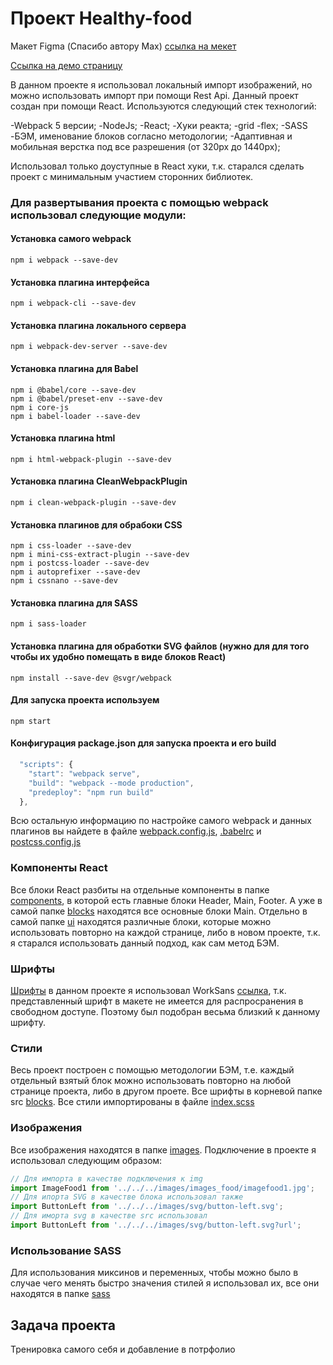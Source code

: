 # Проект Healthy-food
Макет Figma (Спасибо автору Max) [ссылка на мекет](https://www.figma.com/file/DmIkAGpRNjIg7EqJRXQV4I/Healthy-food-%2B?node-id=2%3A2&t=24lMoADN3oovhyuU-0)

[Ссылка на демо страницу](https://tanasov49.github.io/healthy_food/)

В данном проекте я использовал локальный импорт изображений, но можно использовать импорт при помощи Rest Api.
Данный проект создан при помощи React.
Используются следующий стек технологий:

-Webpack 5 версии;
-NodeJs;
-React;
-Хуки реакта;
-grid
-flex;
-SASS
-БЭМ, именование блоков согласно методологии;
-Адаптивная и мобильная верстка под все разрешения (от 320px до 1440px);

Использовал только доуступные в React хуки, т.к. старался сделать проект с минимальным участием сторонних библиотек. 
### Для развертывания проекта с помощью webpack использовал следующие модули:
#### Установка самого webpack
```shell
npm i webpack --save-dev
```
#### Установка плагина интерфейса
```shell
npm i webpack-cli --save-dev
```
#### Установка плагина локального сервера
```shell
npm i webpack-dev-server --save-dev
```
#### Установка плагина для Babel
```shell
npm i @babel/core --save-dev
npm i @babel/preset-env --save-dev
npm i core-js
npm i babel-loader --save-dev
```
#### Установка плагина html
```shell
npm i html-webpack-plugin --save-dev 
```
#### Установка плагина CleanWebpackPlugin
```shell
npm i clean-webpack-plugin --save-dev 
```
#### Установка плагинов для обрабоки CSS
```shell
npm i css-loader --save-dev
npm i mini-css-extract-plugin --save-dev 
npm i postcss-loader --save-dev
npm i autoprefixer --save-dev
npm i cssnano --save-dev 
```
#### Установка плагина для SASS
```shell
npm i sass-loader
```
#### Установка плагина для обработки SVG файлов (нужно для для того чтобы их удобно помещать в виде блоков React)
```shell
npm install --save-dev @svgr/webpack
```
#### Для запуска проекта используем
```shell
npm start
```
#### Конфигурация package.json для запуска проекта и его build
```javascript
  "scripts": {
    "start": "webpack serve",
    "build": "webpack --mode production",
    "predeploy": "npm run build"
  },
```
Всю остальную информацию по настройке самого webpack и данных плагинов вы найдете в файле   [webpack.config.js](https://github.com/tanasov49/healthy_food/blob/main/webpack.config.js), [.babelrc](https://github.com/tanasov49/healthy_food/blob/main/.babelrc) и [postcss.config.js](https://github.com/tanasov49/healthy_food/blob/main/postcss.config.js)
### Компоненты React
Все блоки React разбиты на отдельные компоненты в папке [components](https://github.com/tanasov49/healthy_food/tree/main/src/components), в которой есть главные блоки Header, Main, Footer. А уже в самой папке [blocks](https://github.com/tanasov49/healthy_food/tree/main/src/components/blocks) находятся все основные блоки Main. Отдельно в самой папке [ui](https://github.com/tanasov49/healthy_food/tree/main/src/components/ui) находятся различные блоки, которые можно использовать повторно на каждой странице, либо в новом проекте, т.к. я старался использовать данный подход, как сам метод БЭМ.
### Шрифты
[Шрифты](https://github.com/tanasov49/healthy_food/tree/main/src/fonts) в данном проекте я использовал WorkSans [ссылка](https://fonts.google.com/specimen/Work+Sans), т.к. представленный шрифт в макете не имеется для распросранения в свободном доступе. Поэтому был подобран весьма близкий к данному шрифту.
### Стили
Весь проект построен с помощью методологии БЭМ, т.е. каждый отдельный взятый блок можно использовать повторно на любой странице проекта, либо в другом проете. Все шрифты в корневой папке src [blocks](https://github.com/tanasov49/healthy_food/tree/main/src/blocks). Все стили импортированы в файле [index.scss](https://github.com/tanasov49/healthy_food/blob/main/src/pages/index.scss)
### Изображения
Все изображения находятся в папке [images](https://github.com/tanasov49/healthy_food/tree/main/src/images). Подключение в проекте я использовал следующим образом:
```javascript
// Для импорта в качестве подключения к img
import ImageFood1 from '../../../images/images_food/imagefood1.jpg';
// Для ипорта SVG в качестве блока использовал также
import ButtonLeft from '../../../images/svg/button-left.svg';
// Для иморта svg в качестве src использовал
import ButtonLeft from '../../../images/svg/button-left.svg?url';
```
### Использование SASS
Для использования миксинов и переменных, чтобы можно было в случае чего менять быстро значения стилей я использовал их, все они находятся в папке [sass](https://github.com/tanasov49/healthy_food/tree/main/src/sass)
## Задача проекта
Тренировка самого себя и добавление в потрфолио